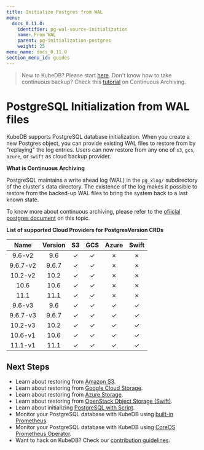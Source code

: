 ```yaml
---
title: Initialize Postgres from WAL
menu:
  docs_0.11.0:
    identifier: pg-wal-source-initialization
    name: From WAL
    parent: pg-initialization-postgres
    weight: 25
menu_name: docs_0.11.0
section_menu_id: guides
---
```


> New to KubeDB? Please start [here](/docs/0.11.0/concepts/README).
> Don't know how to take continuous backup?  Check this [tutorial](/docs/0.11.0/guides/postgres/snapshot/continuous_archiving) on Continuous Archiving.

# PostgreSQL Initialization from WAL files

KubeDB supports PostgreSQL database initialization. When you create a new Postgres object, you can provide existing WAL files to restore from by "replaying" the log entries. Users can now restore from any one of `s3`, `gcs`, `azure`, or `swift` as cloud backup provider.

**What is Continuous Archiving**

PostgreSQL maintains a write ahead log (WAL) in the `pg_xlog/` subdirectory of the cluster's data directory.  The existence of the log makes it possible to restore from the backed-up WAL files to bring the system back to a last known state.

To know more about continuous archiving, please refer to the [ofiicial postgres document](https://www.postgresql.org/docs/10/continuous-archiving.html) on this topic.

**List of supported Cloud Providers for PostgresVersion CRDs**

|   Name   | Version |  S3  | GCS  | Azure | Swift |
| :------: | :-----: | :--: | :--: | :---: | :---: |
|  9.6-v2  |   9.6   |  ✓   |  ✓   |   ✗   |   ✗   |
| 9.6.7-v2 |  9.6.7  |  ✓   |  ✓   |   ✗   |   ✗   |
| 10.2-v2  |  10.2   |  ✓   |  ✓   |   ✗   |   ✗   |
|   10.6   |  10.6   |  ✓   |  ✓   |   ✗   |   ✗   |
|   11.1   |  11.1   |  ✓   |  ✓   |   ✗   |   ✗   |
|  9.6-v3  |   9.6   |  ✓   |  ✓   |   ✓   |   ✓   |
| 9.6.7-v3 |  9.6.7  |  ✓   |  ✓   |   ✓   |   ✓   |
| 10.2-v3  |  10.2   |  ✓   |  ✓   |   ✓   |   ✓   |
| 10.6-v1  |  10.6   |  ✓   |  ✓   |   ✓   |   ✓   |
| 11.1-v1  |  11.1   |  ✓   |  ✓   |   ✓   |   ✓   |

## Next Steps

- Learn about restoring from [Amazon S3](/docs/0.11.0/guides/postgres/initialization/replay_from_s3).
- Learn about restoring from [Google Cloud Storage](/docs/0.11.0/guides/postgres/initialization/replay_from_gcs).
- Learn about restoring from [Azure Storage](/docs/0.11.0/guides/postgres/initialization/replay_from_azure).
- Learn about restoring from [OpenStack Object Storage (Swift)](/docs/0.11.0/guides/postgres/initialization/replay_from_swift).
- Learn about initializing [PostgreSQL with Script](/docs/0.11.0/guides/postgres/initialization/script_source).
- Monitor your PostgreSQL database with KubeDB using [built-in Prometheus](/docs/0.11.0/guides/postgres/monitoring/using-builtin-prometheus).
- Monitor your PostgreSQL database with KubeDB using [CoreOS Prometheus Operator](/docs/0.11.0/guides/postgres/monitoring/using-coreos-prometheus-operator).
- Want to hack on KubeDB? Check our [contribution guidelines](/docs/0.11.0/CONTRIBUTING).
